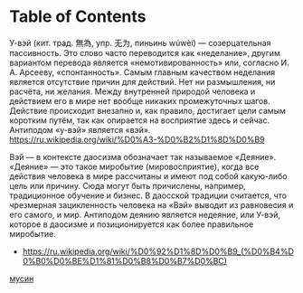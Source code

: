 
# Table of Contents



<div class="preview" id="orgdf87b6a">
<p>

</p>

</div>

У-вэй (кит. трад. 無為, упр. 无为, пиньинь wúwèi) — созерцательная пассивность. Это слово часто переводится как «неделание», другим вариантом перевода является «немотивированность» или, согласно И. А. Арсееву, «спонтанность». Самым главным качеством неделания является отсутствие причин для действий. Нет ни размышления, ни расчёта, ни желания. Между внутренней природой человека и действием его в мире нет вообще никаких промежуточных шагов. Действие происходит внезапно и, как правило, достигает цели самым коротким путём, так как опирается на восприятие здесь и сейчас. Антиподом «у-вэй» является «вэй».  
<https://ru.wikipedia.org/wiki/%D0%A3-%D0%B2%D1%8D%D0%B9>

Вэй — в контексте даосизма обозначает так называемое «Деяние».  
«Деяние» — это такое миробытие (мировосприятие), когда все действия человека в мире рассчитаны и имеют под собой какую-либо цель или причину. Сюда могут быть причислены, например, традиционное обучение и бизнес. В даосской традиции считается, что чрезмерная зацикленность человека на «Вэй» выводит из равновесия и его самого, и мир. Антиподом деянию является недеяние, или У-вэй, которое в даосизме и позиционируется как более правильное миробытие.  

-   <https://ru.wikipedia.org/wiki/%D0%92%D1%8D%D0%B9_(%D0%B4%D0%B0%D0%BE%D1%81%D0%B8%D0%B7%D0%BC)>

[мусин](20210421183349-мусин.md) 

